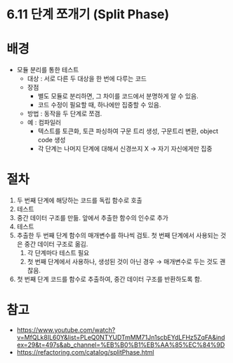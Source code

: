 # 6.11 단계 쪼개기 (Split Phase)

# 배경

- 모듈 분리를 통한 테스트
    - 대상 : 서로 다른 두 대상을 한 번에 다루는 코드
    - 장점
        - 별도 모듈로 분리하면, 그 차이를 코드에서 분명하게 알 수 있음.
        - 코드 수정이 필요할 때, 하나에만 집중할 수 있음.
    - 방법 : 동작을 두 단계로 쪼갬.
    - 예 : 컴파일러
        - 텍스트를 토큰화, 토큰 파싱하여 구문 트리 생성, 구문트리 변환, object code 생성
        - 각 단계는 나머지 단계에 대해서 신경쓰지 X → 자기 자신에게만 집중

# 절차

1. 두 번째 단계에 해당하는 코드를 독립 함수로 호출
2. 테스트
3. 중간 데이터 구조를 만듦. 앞에서 추출한 함수의 인수로 추가
4. 테스트
5. 추출한 두 번째 단계 함수의 매개변수를 하나씩 검토. 첫 번째 단계에서 사용되는 것은 중간 데이터 구조로 옮김. 
    1. 각 단계마다 테스트 필요
    2. 첫 번째 단계에서 사용하나, 생성된 것이 아닌 경우 → 매개변수로 두는 것도 괜찮음.
6. 첫 번째 단계 코드를 함수로 추출하여, 중간 데이터 구조를 반환하도록 함.

# 참고
- https://www.youtube.com/watch?v=MfQLk8IL60Y&list=PLeQ0NTYUDTmMM71Jn1scbEYdLFHz5ZqFA&index=29&t=497s&ab_channel=%EB%B0%B1%EB%AA%85%EC%84%9D
- https://refactoring.com/catalog/splitPhase.html